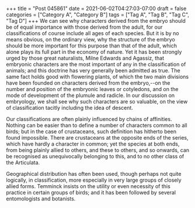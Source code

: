 +++
title = "Post 045861"
date = 2021-06-02T04:27:03-07:00
draft = false
categories = ["Category A", "Category B"]
tags = ["Tag A", "Tag B", "Tag C", "Tag D"]
+++
We can see why characters derived from the embryo should be of equal importance with those derived from the adult, for our classifications of course include all ages of each species. But it is by no means obvious, on the ordinary view, why the structure of the embryo should be more important for this purpose than that of the adult, which alone plays its full part in the economy of nature. Yet it has been strongly urged by those great naturalists, Milne Edwards and Agassiz, that embryonic characters are the most important of any in the classification of animals; and this doctrine has very generally been admitted as true. The same fact holds good with flowering plants, of which the two main divisions have been founded on characters derived from the embryo,--on the number and position of the embryonic leaves or cotyledons, and on the mode of development of the plumule and radicle. In our discussion on embryology, we shall see why such characters are so valuable, on the view of classification tacitly including the idea of descent.

Our classifications are often plainly influenced by chains of affinities. Nothing can be easier than to define a number of characters common to all birds; but in the case of crustaceans, such definition has hitherto been found impossible. There are crustaceans at the opposite ends of the series, which have hardly a character in common; yet the species at both ends, from being plainly allied to others, and these to others, and so onwards, can be recognised as unequivocally belonging to this, and to no other class of the Articulata.

Geographical distribution has often been used, though perhaps not quite logically, in classification, more especially in very large groups of closely allied forms. Temminck insists on the utility or even necessity of this practice in certain groups of birds; and it has been followed by several entomologists and botanists.
